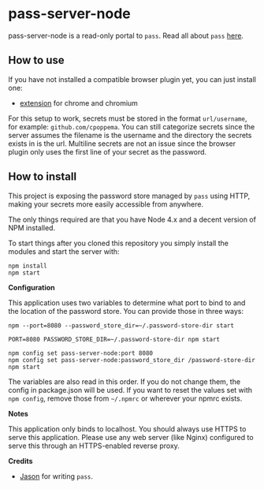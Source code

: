 # pass-server-node

pass-server-node is a read-only portal to `pass`. Read all about `pass` [here](http://www.passwordstore.org).

## How to use

If you have not installed a compatible browser plugin yet, you can just install one:

* [extension](https://github.com/cpoppema/pass-browser-chrome#how-to-install) for chrome and chromium

For this setup to work, secrets must be stored in the format `url/username`, for example: `github.com/cpoppema`. You can still categorize secrets since the server assumes the filename is the username and the directory the secrets exists in is the url. Multiline secrets are not an issue since the browser plugin only uses the first line of your secret as the password.

## How to install

This project is exposing the password store managed by `pass` using HTTP, making your secrets more easily accessible from anywhere.

The only things required are that you have Node 4.x and a decent version of NPM installed.

To start things after you cloned this repository you simply install the modules and start the server with:

```Shell
npm install
npm start
```

**Configuration**

This application uses two variables to determine what port to bind to and the location of the password store. You can provide those in three ways:

```
npm --port=8080 --password_store_dir=~/.password-store-dir start
```

```
PORT=8080 PASSWORD_STORE_DIR=~/.password-store-dir npm start
```

```
npm config set pass-server-node:port 8080
npm config set pass-server-node:password_store_dir /password-store-dir
npm start
```

The variables are also read in this order. If you do not change them, the config in package.json will be used. If you want to reset the values set with `npm config`, remove those from `~/.npmrc` or wherever your npmrc exists.

**Notes**

This application only binds to localhost. You should always use HTTPS to serve this application. Please use any web server (like Nginx) configured to serve this through an HTTPS-enabled reverse proxy.

**Credits**

* [Jason](http://www.zx2c4.com/) for writing `pass`.
